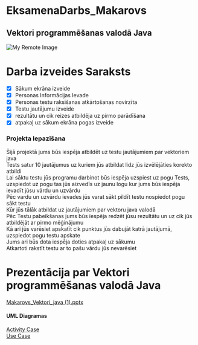 # EksamenaDarbs_Makarovs
## Vektori programmēšanas valodā Java
![My Remote Image](https://static.vecteezy.com/system/resources/previews/020/488/252/original/java-icon-vector.jpg)
# Darba izveides Saraksts
- [x] Sākum ekrāna izveide
- [x] Personas Informācijas Ievade
- [x] Personas testu raksīšanas atkārtošanas novirzīta 
- [x] Testu jautājumu izveide
- [x] rezultātu un cik reizes atbildēja uz pirmo parādīšana
- [x] atpakaļ uz sākum ekrāna pogas izveide
### Projekta Iepazīšana
 Šijā projektā jums būs iespēja atbildēt uz testu jautājumiem par vektoriem java<br>
 Tests satur 10 jautājumus uz kuriem jūs atbildat lidz jūs izvēlējāties korekto atbildi<br>
 Lai sāktu testu jūs programu darbinot būs iespēja uzspiest uz pogu Tests, uzspiedot uz pogu tas jūs aizvedīs uz jaunu logu kur jums
 būs iespēja ievadīt jūsu vārdu un uzvārdu<br>
 Pēc vardu un uzvārdu ievades jūs varat sākt pildīt testu nospiedot pogu sākt testu<br>
 Kūr jūs tālāk atbildat uz jautājumiem par vektoru java valodā<br>
 Pēc Testu pabeikšanas jums būs iespēja redzēt jūsu rezultātu un uz cik jūs atbildējāt ar pirmo mēģinājumu<br>
 Kā ari jūs varēsiet apskatīt cik punktus jūs dabujāt katrā jautājumā, uzspiedot pogu testu apskate<br>
 Jums ari būs dota iespēja doties atpakaļ uz sākumu<br>
 Atkartoti rakstīt testu ar to pašu vārdu jūs nevarēsiet<br>
 # Prezentācija par Vektori programmēšanas valodā Java

[Makarovs_Vektori_java (1).pptx](https://github.com/RolandsKM/EksamenaDarbs_Makarovs/files/11714288/Makarovs_Vektori_java.1.pptx)
#### UML Diagramas
[Activity Case](https://github.com/RolandsKM/EksamenaDarbs_Makarovs/blob/5cebaf5e4af950cf1f2288b8955b03f8559c90c1/UML%20diagramas/ActivityUMLDiagrama.png)<br>
[Use Case](https://github.com/RolandsKM/EksamenaDarbs_Makarovs/blob/58b7b8a9d0003668cc14a20952691bbeec2e1c3e/UML%20diagramas/UseCaseDiagrama.png)
